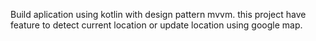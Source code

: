 Build aplication using kotlin with design pattern mvvm. this project have feature to detect current location or update location using google map.
